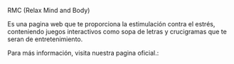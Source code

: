 RMC (Relax Mind and Body)

Es una pagina web que te proporciona la estimulación contra el estrés, conteniendo juegos interactivos como sopa de letras y crucigramas que te seran de entretenimiento.

Para más información, visita nuestra pagina oficial.:
